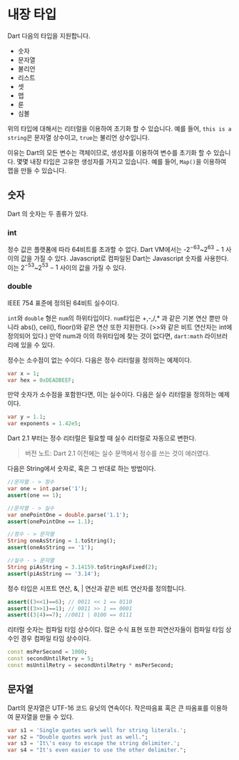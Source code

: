 # 내장 타입

Dart 다음의 타입을 지원합니다.

- 숫자
- 문자열
- 불리언
- 리스트
- 셋
- 맵
- 룬
- 심볼

위의 타입에 대해서는 리터럴을 이용하여 초기화 할 수 있습니다. 예를 들어, `this is a string`은 문자열 상수이고, `true`는 불리언 상수입니다.

이유는 Dart의 모든 변수는 객체이므로, 생성자를 이용하여 변수를 초기화 할 수 있습니다. 몇몇 내장 타입은 고유한 생성자를 가지고 있습니다. 예를 들어, `Map()`을 이용하여 맵을 만들 수 있습니다.

## 숫자

Dart 의 숫자는 두 종류가 있다.

### int

정수 값은 플랫폼에 따라 64비트를 초과할 수 없다. Dart VM에서는 -2$^{-63}$~2$^{63}-1$ 사이의 값을 가질 수 있다. Javascript로 컴파일된 Dart는 Javascript 숫자를 사용한다. 이는 2$^{-53}$~2$^{53}-1$ 사이의 값을 가질 수 있다.

### double

IEEE 754 표준에 정의된 64비트 실수이다.

`int`와 `double` 형은 `num`의 하위타입이다. `num`타입은 +,-,/,* 과 같은 기본 연산 뿐만 아니라 abs(), ceil(), floor()와 같은 연산 또한 지원한다. (>>와 같은 비트 연산자는 int에 정의되어 있다.) 만약 num과 이의 하위타입에 찾는 것이 없다면, `dart:math` 라이브러리에 있을 수 있다.

정수는 소수점이 없는 수이다. 다음은 정수 리터럴을 정의하는 예제이다.
```dart
var x = 1;
var hex = 0xDEADBEEF;
```
만약 숫자가 소수점을 포함한다면, 이는 실수이다. 다음은 실수 리터럴을 정의하는 예제이다.
```dart
var y = 1.1;
var exponents = 1.42e5;
```

Dart 2.1 부터는 정수 리터럴은 필요할 때 실수 리터럴로 자동으로 변한다.
> 버전 노트: Dart 2.1 이전에는 실수 문맥에서 정수를 쓰는 것이 에러였다.

다음은 String에서 숫자로, 혹은 그 반대로 하는 방법이다.
```dart
//문자열 - > 정수
var one = int.parse('1');
assert(one == 1);

//문자열 - > 실수
var onePointOne = double.parse('1.1');
assert(onePointOne == 1.1);

//정수 - > 문자열
String oneAsString = 1.toString();
assert(oneAsString == '1');

//실수 - > 문자열
String piAsString = 3.14159.toStringAsFixed(2);
assert(piAsString == '3.14');
```

정수 타입은 시프트 연산, &, | 연산과 같은 비트 연산자를 정의합니다.
```dart
assert((3<<1)==6); // 0011 << 1 == 0110
assert((3>>1)==1); // 0011 >> 1 == 0001
assert((3|4)==7); //0011 | 0100 == 0111
```
리터럴 숫자는 컴파일 타임 상수이다. 많은 수식 표현 또한 피연산자들이 컴파일 타임 상수인 경우 컴파일 타임 상수이다.
```dart
const msPerSecond = 1000;
const secondUntilRetry = 5;
const msUntilRetry = secondUntilRetry * msPerSecond;
```
## 문자열

Dart의 문자열은 UTF-16 코드 유닛의 연속이다. 작은따음표 혹은 큰 따옴표를 이용하여 문자열을 만들 수 있다.
```dart
var s1 = 'Single quotes work well for string literals.';
var s2 = "Double quotes work just as well.";
var s3 = 'It\'s easy to escape the string delimiter.';
var s4 = "It's even easier to use the other delimiter.";
```